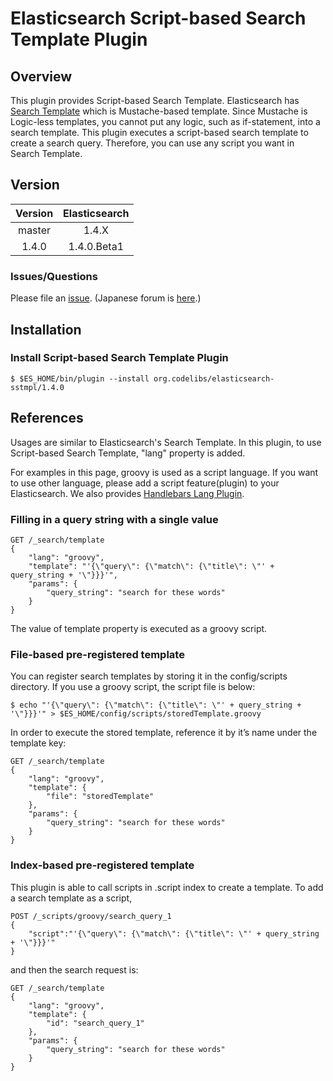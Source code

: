 Elasticsearch Script-based Search Template Plugin
=======================

## Overview

This plugin provides Script-based Search Template.
Elasticsearch has [Search Template](http://www.elasticsearch.org/guide/en/elasticsearch/reference/current/search-template.html "Search Template") which is Mustache-based template.
Since Mustache is Logic-less templates, you cannot put any logic, such as if-statement, into a search template.
This plugin executes a script-based search template to create a search query.
Therefore, you can use any script you want in Search Template.

## Version

| Version   | Elasticsearch |
|:---------:|:-------------:|
| master    | 1.4.X         |
| 1.4.0     | 1.4.0.Beta1   |

### Issues/Questions

Please file an [issue](https://github.com/codelibs/elasticsearch-extension/issues "issue").
(Japanese forum is [here](https://github.com/codelibs/codelibs-ja-forum "here").)

## Installation

### Install Script-based Search Template Plugin

    $ $ES_HOME/bin/plugin --install org.codelibs/elasticsearch-sstmpl/1.4.0

## References

Usages are similar to Elasticsearch's Search Template.
In this plugin, to use Script-based Search Template, "lang" property is added.

For examples in this page, groovy is used as a script language.
If you want to use other language, please add a script feature(plugin) to your Elasticsearch.
We also provides [Handlebars Lang Plugin](https://github.com/codelibs/elasticsearch-lang-handlebars "Handlebars Lang Plugin").

### Filling in a query string with a single value

    GET /_search/template
    {
        "lang": "groovy",
        "template": "'{\"query\": {\"match\": {\"title\": \"' + query_string + '\"}}}'",
        "params": {
            "query_string": "search for these words"
        }
    }

The value of template property is executed as a groovy script.

### File-based pre-registered template

You can register search templates by storing it in the config/scripts directory.
If you use a groovy script, the script file is below:

    $ echo "'{\"query\": {\"match\": {\"title\": \"' + query_string + '\"}}}'" > $ES_HOME/config/scripts/storedTemplate.groovy

In order to execute the stored template, reference it by it’s name under the template key:

    GET /_search/template
    {
        "lang": "groovy",
        "template": {
            "file": "storedTemplate"
        },
        "params": {
            "query_string": "search for these words"
        }
    }

### Index-based pre-registered template

This plugin is able to call scripts in .script index to create a template.
To add a search template as a script,

    POST /_scripts/groovy/search_query_1
    {
        "script":"'{\"query\": {\"match\": {\"title\": \"' + query_string + '\"}}}'"
    }

and then the search request is:

    GET /_search/template
    {
        "lang": "groovy",
        "template": {
            "id": "search_query_1"
        },
        "params": {
            "query_string": "search for these words"
        }
    }
